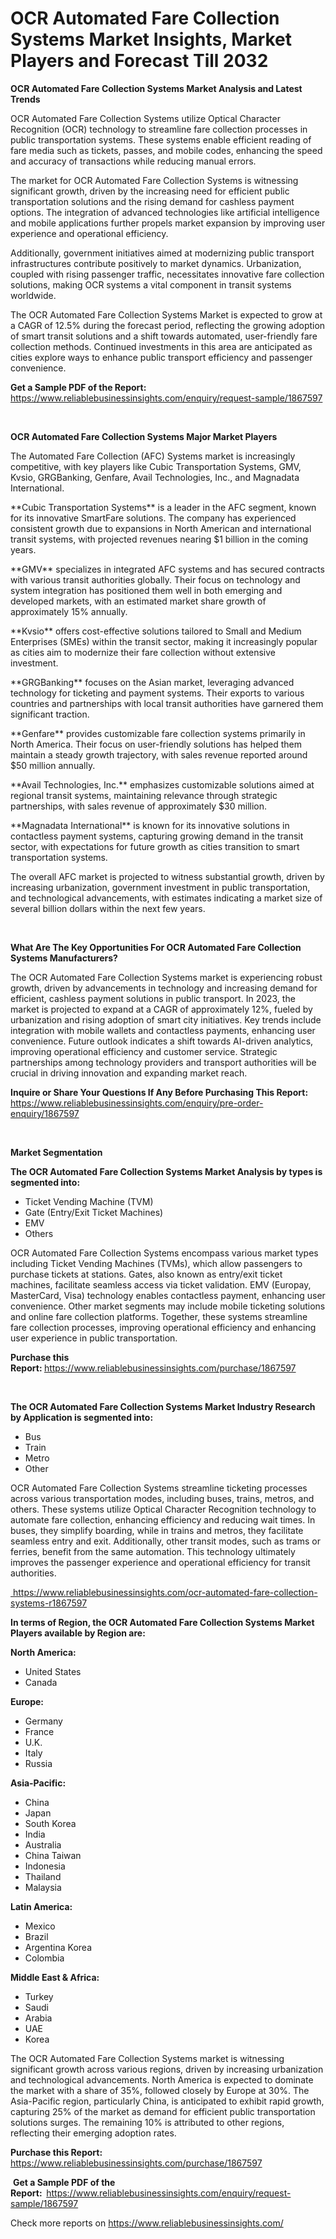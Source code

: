 <p><h1>OCR Automated Fare Collection Systems Market Insights, Market Players and Forecast Till 2032</h1></p><p><strong>OCR Automated Fare Collection Systems Market Analysis and Latest Trends</strong></p>
<p><p>OCR Automated Fare Collection Systems utilize Optical Character Recognition (OCR) technology to streamline fare collection processes in public transportation systems. These systems enable efficient reading of fare media such as tickets, passes, and mobile codes, enhancing the speed and accuracy of transactions while reducing manual errors. </p><p>The market for OCR Automated Fare Collection Systems is witnessing significant growth, driven by the increasing need for efficient public transportation solutions and the rising demand for cashless payment options. The integration of advanced technologies like artificial intelligence and mobile applications further propels market expansion by improving user experience and operational efficiency. </p><p>Additionally, government initiatives aimed at modernizing public transport infrastructures contribute positively to market dynamics. Urbanization, coupled with rising passenger traffic, necessitates innovative fare collection solutions, making OCR systems a vital component in transit systems worldwide. </p><p>The OCR Automated Fare Collection Systems Market is expected to grow at a CAGR of 12.5% during the forecast period, reflecting the growing adoption of smart transit solutions and a shift towards automated, user-friendly fare collection methods. Continued investments in this area are anticipated as cities explore ways to enhance public transport efficiency and passenger convenience.</p></p>
<p><strong>Get a Sample PDF of the Report:&nbsp;</strong> <a href="https://www.reliablebusinessinsights.com/enquiry/request-sample/1867597?utm_campaign=3298&utm_medium=2&utm_source=Github&utm_content=ia&utm_term=12042025&utm_id=ocr-automated-fare-collection-systems">https://www.reliablebusinessinsights.com/enquiry/request-sample/1867597</a></p>
<p>&nbsp;</p>
<p><strong>OCR Automated Fare Collection Systems Major Market Players</strong></p>
<p><p>The Automated Fare Collection (AFC) Systems market is increasingly competitive, with key players like Cubic Transportation Systems, GMV, Kvsio, GRGBanking, Genfare, Avail Technologies, Inc., and Magnadata International.</p><p>**Cubic Transportation Systems** is a leader in the AFC segment, known for its innovative SmartFare solutions. The company has experienced consistent growth due to expansions in North American and international transit systems, with projected revenues nearing $1 billion in the coming years.</p><p>**GMV** specializes in integrated AFC systems and has secured contracts with various transit authorities globally. Their focus on technology and system integration has positioned them well in both emerging and developed markets, with an estimated market share growth of approximately 15% annually.</p><p>**Kvsio** offers cost-effective solutions tailored to Small and Medium Enterprises (SMEs) within the transit sector, making it increasingly popular as cities aim to modernize their fare collection without extensive investment.</p><p>**GRGBanking** focuses on the Asian market, leveraging advanced technology for ticketing and payment systems. Their exports to various countries and partnerships with local transit authorities have garnered them significant traction.</p><p>**Genfare** provides customizable fare collection systems primarily in North America. Their focus on user-friendly solutions has helped them maintain a steady growth trajectory, with sales revenue reported around $50 million annually.</p><p>**Avail Technologies, Inc.** emphasizes customizable solutions aimed at regional transit systems, maintaining relevance through strategic partnerships, with sales revenue of approximately $30 million.</p><p>**Magnadata International** is known for its innovative solutions in contactless payment systems, capturing growing demand in the transit sector, with expectations for future growth as cities transition to smart transportation systems.</p><p>The overall AFC market is projected to witness substantial growth, driven by increasing urbanization, government investment in public transportation, and technological advancements, with estimates indicating a market size of several billion dollars within the next few years.</p></p>
<p>&nbsp;</p>
<p><strong>What Are The Key Opportunities For OCR Automated Fare Collection Systems Manufacturers?</strong></p>
<p><p>The OCR Automated Fare Collection Systems market is experiencing robust growth, driven by advancements in technology and increasing demand for efficient, cashless payment solutions in public transport. In 2023, the market is projected to expand at a CAGR of approximately 12%, fueled by urbanization and rising adoption of smart city initiatives. Key trends include integration with mobile wallets and contactless payments, enhancing user convenience. Future outlook indicates a shift towards AI-driven analytics, improving operational efficiency and customer service. Strategic partnerships among technology providers and transport authorities will be crucial in driving innovation and expanding market reach.</p></p>
<p><strong>Inquire or Share Your Questions If Any Before Purchasing This Report:</strong> <a href="https://www.reliablebusinessinsights.com/enquiry/pre-order-enquiry/1867597?utm_campaign=3298&utm_medium=2&utm_source=Github&utm_content=ia&utm_term=12042025&utm_id=ocr-automated-fare-collection-systems">https://www.reliablebusinessinsights.com/enquiry/pre-order-enquiry/1867597</a></p>
<p>&nbsp;</p>
<p><strong>Market Segmentation</strong></p>
<p><strong>The OCR Automated Fare Collection Systems Market Analysis by types is segmented into:</strong></p>
<p><ul><li>Ticket Vending Machine (TVM)</li><li>Gate (Entry/Exit Ticket Machines)</li><li>EMV</li><li>Others</li></ul></p>
<p><p>OCR Automated Fare Collection Systems encompass various market types including Ticket Vending Machines (TVMs), which allow passengers to purchase tickets at stations. Gates, also known as entry/exit ticket machines, facilitate seamless access via ticket validation. EMV (Europay, MasterCard, Visa) technology enables contactless payment, enhancing user convenience. Other market segments may include mobile ticketing solutions and online fare collection platforms. Together, these systems streamline fare collection processes, improving operational efficiency and enhancing user experience in public transportation.</p></p>
<p><strong>Purchase this Report:&nbsp;</strong><a href="https://www.reliablebusinessinsights.com/purchase/1867597?utm_campaign=3298&utm_medium=2&utm_source=Github&utm_content=ia&utm_term=12042025&utm_id=ocr-automated-fare-collection-systems">https://www.reliablebusinessinsights.com/purchase/1867597</a></p>
<p>&nbsp;</p>
<p><strong>The OCR Automated Fare Collection Systems Market Industry Research by Application is segmented into:</strong></p>
<p><ul><li>Bus</li><li>Train</li><li>Metro</li><li>Other</li></ul></p>
<p><p>OCR Automated Fare Collection Systems streamline ticketing processes across various transportation modes, including buses, trains, metros, and others. These systems utilize Optical Character Recognition technology to automate fare collection, enhancing efficiency and reducing wait times. In buses, they simplify boarding, while in trains and metros, they facilitate seamless entry and exit. Additionally, other transit modes, such as trams or ferries, benefit from the same automation. This technology ultimately improves the passenger experience and operational efficiency for transit authorities.</p></p>
<p><a href="https://www.reliablebusinessinsights.com/ocr-automated-fare-collection-systems-r1867597?utm_campaign=3298&utm_medium=2&utm_source=Github&utm_content=ia&utm_term=12042025&utm_id=ocr-automated-fare-collection-systems">&nbsp;https://www.reliablebusinessinsights.com/ocr-automated-fare-collection-systems-r1867597</a></p>
<p><strong>In terms of Region, the OCR Automated Fare Collection Systems Market Players available by Region are:</strong></p>
<p>
    <p> <strong> North America: </strong>
        <ul>
            <li>United States</li>
            <li>Canada</li>
        </ul>
        </p> 
    <p> <strong> Europe: </strong>
        <ul>
            <li>Germany</li>
            <li>France</li>
            <li>U.K.</li>
            <li>Italy</li>
            <li>Russia</li>
        </ul>
        </p> 
    <p> <strong> Asia-Pacific: </strong>
        <ul>
            <li>China</li>
            <li>Japan</li>
            <li>South Korea</li>
            <li>India</li>
            <li>Australia</li>
            <li>China Taiwan</li>
            <li>Indonesia</li>
            <li>Thailand</li>
            <li>Malaysia</li>
        </ul>
        </p> 
    <p> <strong> Latin America: </strong>
        <ul>
            <li>Mexico</li>
            <li>Brazil</li>
            <li>Argentina Korea</li>
            <li>Colombia</li>
        </ul>
        </p> 
    <p> <strong> Middle East & Africa: </strong>
        <ul>
            <li>Turkey</li>
            <li>Saudi</li>
            <li>Arabia</li>
            <li>UAE</li>
            <li>Korea</li>
        </ul>
    </p>
    </p>
<p><p>The OCR Automated Fare Collection Systems market is witnessing significant growth across various regions, driven by increasing urbanization and technological advancements. North America is expected to dominate the market with a share of 35%, followed closely by Europe at 30%. The Asia-Pacific region, particularly China, is anticipated to exhibit rapid growth, capturing 25% of the market as demand for efficient public transportation solutions surges. The remaining 10% is attributed to other regions, reflecting their emerging adoption rates.</p></p>
<p><strong>Purchase this Report: </strong><a href="https://www.reliablebusinessinsights.com/purchase/1867597?utm_campaign=3298&utm_medium=2&utm_source=Github&utm_content=ia&utm_term=12042025&utm_id=ocr-automated-fare-collection-systems">https://www.reliablebusinessinsights.com/purchase/1867597</a></p>
<p>&nbsp;<strong>Get a Sample PDF of the Report:&nbsp;&nbsp;</strong><a href="https://www.reliablebusinessinsights.com/enquiry/request-sample/1867597?utm_campaign=3298&utm_medium=2&utm_source=Github&utm_content=ia&utm_term=12042025&utm_id=ocr-automated-fare-collection-systems">https://www.reliablebusinessinsights.com/enquiry/request-sample/1867597</a></p>
<p><strong></strong></p>
<p>Check more reports on <a href="https://www.reliablebusinessinsights.com/?utm_campaign=3298&utm_medium=2&utm_source=Github&utm_content=ia&utm_term=12042025&utm_id=ocr-automated-fare-collection-systems">https://www.reliablebusinessinsights.com/</a></p>